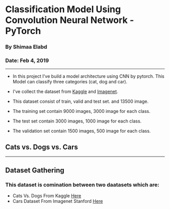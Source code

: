# Classification Model Using Convolution Neural Network - PyTorch  


### By Shimaa Elabd

### Date: Feb 4, 2019


---


*  In this project I've build a model  architecture using CNN by pytorch. This Model can classify three categories (cat, dog and car).

* I've collect the dataset from [Kaggle](https://www.kaggle.com/c/dogs-vs-cats/data) and [Imagenet](https://ai.stanford.edu/~jkrause/cars/car_dataset.html).


*  This dataset consist of train, valid and test set. and 13500 image.

* The training set contain 9000 images, 3000 image for each class. 

* The test set contain 3000 images, 1000 image for each class. 

* The validation set contain 1500 images, 500 image for each class. 


## Cats vs. Dogs vs.  Cars

---



## Dataset Gathering 

###  This dataset is comination between two daatasets which are: 

*   Cats Vs. Dogs From Kaggle [Here](https://www.kaggle.com/c/dogs-vs-cats/data)
*   Cars Dataset From Imagenet Stanford [Here](https://ai.stanford.edu/~jkrause/cars/car_dataset.html)


